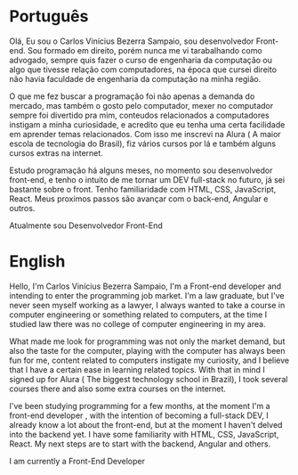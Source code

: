 # **Português**

Olá, Eu sou o Carlos Vinícius Bezerra Sampaio, sou desenvolvedor Front-end. Sou formado em direito, porém nunca me vi
tarabalhando como advogado, sempre quis fazer o curso de engenharia da computação ou algo que tivesse relação com computadores, na época que cursei direito não havia 
faculdade de engenharia da computação na minha região.

O que me fez buscar a programação foi não apenas a demanda do mercado, mas também o gosto pelo computador, mexer no computador sempre foi divertido pra mim, conteudos 
relacionados a computadores instigam a minha curiosidade, e acredito que eu tenha uma certa facilidade em aprender temas relacionados. Com isso me inscrevi na Alura (
A maior escola de tecnologia do Brasil), fiz vários cursos por lá e também alguns cursos extras na internet. 

Estudo programação há alguns meses, no momento sou desenvolvedor front-end, e tenho o intuito de me tornar um DEV full-stack no futuro, já sei bastante sobre o front. Tenho familiaridade com HTML, CSS, JavaScript, React. Meus proximos passos são avançar com o back-end,
Angular e outros.

Atualmente sou Desenvolvedor Front-End

# **English**
Hello, I'm Carlos Vinícius Bezerra Sampaio, I'm a Front-end developer and intending to enter the programming job market. I'm a law graduate, but I've never seen myself
working as a lawyer, I always wanted to take a course in computer engineering or something related to computers, at the time I studied law there was no
college of computer engineering in my area.

What made me look for programming was not only the market demand, but also the taste for the computer, playing with the computer has always been fun for me, content
related to computers instigate my curiosity, and I believe that I have a certain ease in learning related topics. With that in mind I signed up for Alura (
The biggest technology school in Brazil), I took several courses there and also some extra courses on the internet.

I've been studying programming for a few months, at the moment I'm a front-end developer , with the intention of becoming a full-stack DEV, I already know a lot about the front-end, but at the moment
I haven't delved into the backend yet. I have some familiarity with HTML, CSS, JavaScript, React. My next steps are to start with the backend,
Angular and others.

I am currently a Front-End Developer


<!---
Carl-Vini/Carl-Vini is a ✨ special ✨ repository because its `README.md` (this file) appears on your GitHub profile.
You can click the Preview link to take a look at your changes.
--->
